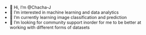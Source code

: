 - 👋 Hi, I’m @Chacha-J
- 👀 I’m interested in machine learning and data analytics
- 🌱 I’m currently learning image classification and prediction 
- 💞️ I’m looking for community support inorder for me to be better at working with different forms of datasets
<!---📫 How to reach me jmchacha14@gmail.com--->

<!---
Chacha-J/Chacha-J is a ✨ special ✨ repository because its `README.md` (this file) appears on your GitHub profile.
You can click the Preview link to take a look at your changes.
--->

